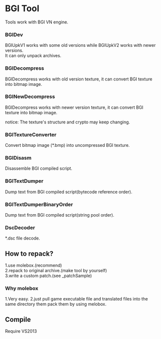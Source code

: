 # BGI Tool
Tools work with BGI VN engine.  


### BGIDev
BGIUpkV1 works with some old versions while BGIUpkV2 works with newer versions.  
It can only unpack archives.  

### BGIDecompress 
BGIDecompress works with old version texture, it can convert BGI texture into bitmap image.

### BGINewDecompress 
BGIDecompress works with newer version texture, it can convert BGI texture into bitmap image.

notice: The texture's structure and crypto may keep changing.

### BGITextureConverter
Convert bitmap image (*.bmp) into uncompressed BGI texture.

### BGIDisasm
Disassemble BGI compiled script.

### BGITextDumper
Dump text from BGI compiled script(bytecode reference order).

### BGITextDumperBinaryOrder
Dump text from BGI compiled script(string pool order).

### DscDecoder
*.dsc file decode.

## How to repack?
1.use molebox.(recommend)  
2.repack to original archive.(make tool by yourself)  
3.write a custom patch.(see _patchSample)  

### Why molebox
1.Very easy.
2.just pull game executable file and translated files into the same directory them pack them by using melobox.  


## Compile 
Require VS2013


